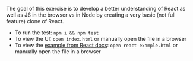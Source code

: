 The goal of this exercise is to develop a better understanding of React as well as JS in the browser vs in Node by creating a very basic (not full feature) clone of React.

- To run the test: `npm i && npm test`
- To view the UI: `open index.html` or manually open the file in a browser
- To view the [example from React docs](https://reactjs.org/docs/add-react-to-a-website.html#add-react-in-one-minute): `open react-example.html` or manually open the file in a browser